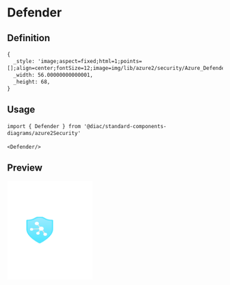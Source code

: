 # Defender

## Definition

```
{
  _style: 'image;aspect=fixed;html=1;points=[];align=center;fontSize=12;image=img/lib/azure2/security/Azure_Defender.svg;strokeColor=none;',
  _width: 56.00000000000001,
  _height: 68,
}
```

## Usage

```
import { Defender } from '@diac/standard-components-diagrams/azure2Security'

<Defender/>
```

## Preview

<img src="./defender.png" width="200"/>
